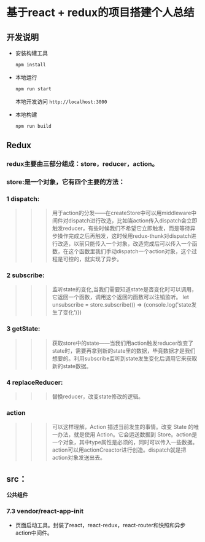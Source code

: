 # 基于react + redux的项目搭建个人总结

## 开发说明

- 安装构建工具

  ```sh
  npm install
  ```

- 本地运行

  ```sh
  npm run start
  ```
  本地开发访问 `http://localhost:3000`

- 本地构建

  ```sh
  npm run build
  ```

## Redux


### redux主要由三部分组成：store，reducer，action。

### store:是一个对象，它有四个主要的方法：

### 1 dispatch:

>>> 用于action的分发——在createStore中可以用middleware中间件对dispatch进行改造，比如当action传入dispatch会立即触发reducer，有些时候我们不希望它立即触发，而是等待异步操作完成之后再触发，这时候用redux-thunk对dispatch进行改造，以前只能传入一个对象，改造完成后可以传入一个函数，在这个函数里我们手动dispatch一个action对象，这个过程是可控的，就实现了异步。

### 2 subscribe:

>>> 监听state的变化,当我们需要知道state是否变化时可以调用，它返回一个函数，调用这个返回的函数可以注销监听。 let unsubscribe = store.subscribe(() => {console.log('state发生了变化')})

### 3 getState:

>>> 获取store中的state——当我们用action触发reducer改变了state时，需要再拿到新的state里的数据，毕竟数据才是我们想要的。利用subscribe监听到state发生变化后调用它来获取新的state数据。

### 4 replaceReducer:

>>> 替换reducer，改变state修改的逻辑。

### action 

>>> 可以这样理解，Action 描述当前发生的事情。改变 State 的唯一办法，就是使用 Action。它会运送数据到 Store。action是一个对象，其中type属性是必须的，同时可以传入一些数据。action可以用actionCreactor进行创造。dispatch就是把action对象发送出去。

## src：

__公共组件__


### 7.3 vendor/react-app-init

- 页面启动工具。封装了react，react-redux，react-router和快照和异步action中间件。